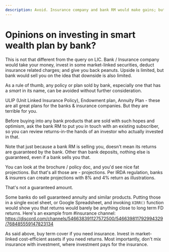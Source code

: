 ```yaml
---
description: Avoid. Insurance company and bank RM would make gains; but you could do much better not mixing insurance with investments. Insurance cover is inadequate, returns from ULIPs are lower than bank deposit
---
```


# Opinions on investing in smart wealth plan by bank?

This is not that different from the query on LIC. Bank / Insurance company would take your money, invest in some market-linked securities, deduct insurance related charges; and give you back peanuts. Upside is limited, but bank would sell you on the idea that downside is also limited.

As a rule of thumb, any policy or plan sold by bank, especially one that has a *smart* in its name, can be avoided without further consideration.

ULIP (Unit Linked Insurance Policy), Endowment plan, Annuity Plan - these are all great plans for the banks & insurance companies. But they are terrible for you.

Before buying into any bank products that are sold with such hopes and optimism, ask the bank RM to put you in touch with an existing subscriber, so you can review returns-in-the hands of an investor who actually invested in that.

Note that just because a bank RM is selling you, doesn't mean its returns are guaranteed by the bank. Other than bank deposits, nothing else is guaranteed, even if a bank sells you that.

You can look at the brochure / policy doc, and you'd see nice fat projections. But that's all those are - projections. Per IRDA regulation, banks & insurers can create projections with 8% and 4% return as illustrations.

That's not a guaranteed amount.

Some banks do sell guaranteed annuity and similar products. Putting those in a single excel sheet, or Google Spreadsheet, and invoking `XIRR()` function would show you that returns would barely be anything close to long term FD returns. Here's an example from #insurance channel: <https://discord.com/channels/546638391127572500/546639811792994329/768485559147823134>

As said above, buy term cover if you need insurance. Invest in market-linked cost-efficient assets if you need returns. Most importantly, don't mix insurance with investment, where investment pays for the insurance.

